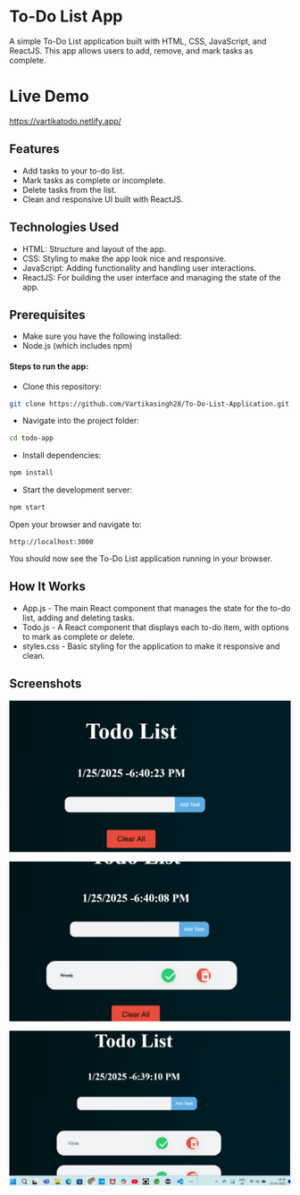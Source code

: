 # To-Do List App

A simple To-Do List application built with HTML, CSS, JavaScript, and ReactJS. This app allows users to add, remove, and mark tasks as complete.
# Live Demo
https://vartikatodo.netlify.app/

## Features

- Add tasks to your to-do list.
- Mark tasks as complete or incomplete.
- Delete tasks from the list.
- Clean and responsive UI built with ReactJS.
## Technologies Used
- HTML: Structure and layout of the app.
- CSS: Styling to make the app look nice and responsive.
- JavaScript: Adding functionality and handling user interactions.
- ReactJS: For building the user interface and managing the state of the app.
 

## Prerequisites
- Make sure you have the following installed:
- Node.js (which includes npm)

#### Steps to run the app:
- Clone this repository:
```bash
git clone https://github.com/Vartikasingh28/To-Do-List-Application.git
```
- Navigate into the project folder:

```bash
cd todo-app
```
- Install dependencies:
```bash
npm install
```
- Start the development server:
```bash
npm start
```
Open your browser and navigate to:
```
http://localhost:3000
```
You should now see the To-Do List application running in your browser.



## How It Works
- App.js - The main React component that manages the state for the to-do list, adding and deleting tasks.
- Todo.js - A React component that displays each to-do item, with options to mark as complete or delete.
- styles.css - Basic styling for the application to make it responsive and clean.
## Screenshots

![App Screenshot](https://github.com/Vartikasingh28/To-Do-List-Application/blob/53282ed795870475a667af6fcabb461da71ff1ee/Screenshot%202025-01-25%20184026.png)


![App Screenshot](https://github.com/Vartikasingh28/To-Do-List-Application/blob/53282ed795870475a667af6fcabb461da71ff1ee/Screenshot%202025-01-25%20184013.png)

![App Screenshot](https://github.com/Vartikasingh28/To-Do-List-Application/blob/53282ed795870475a667af6fcabb461da71ff1ee/Screenshot%202025-01-25%20183916.png)
